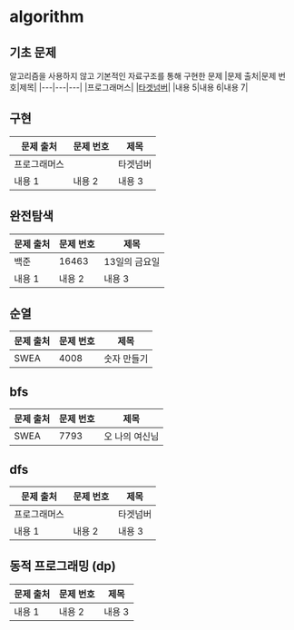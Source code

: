 # algorithm

## 기초 문제
알고리즘을 사용하지 않고 기본적인 자료구조를 통해 구현한 문제
|문제 출처|문제 번호|제목|
|---|---|---|
|프로그래머스| |[타겟넘버](solved/src/A001_PRG_타겟넘버.java)|
|내용 5|내용 6|내용 7|

## 구현
|문제 출처|문제 번호|제목|
|---|---|---|
|프로그래머스| |타겟넘버|
|내용 1|내용 2|내용 3|

## 완전탐색 
|문제 출처|문제 번호|제목|
|---|---|---|
|백준|16463|13일의 금요일|
|내용 1|내용 2|내용 3|

## 순열
|문제 출처|문제 번호|제목|
|---|---|---|
|SWEA|4008|숫자 만들기|

## bfs
|문제 출처|문제 번호|제목|
|---|---|---|
|SWEA|7793|오 나의 여신님|

## dfs
|문제 출처|문제 번호|제목|
|---|---|---|
|프로그래머스| |타겟넘버|
|내용 1|내용 2|내용 3|

## 동적 프로그래밍 (dp)
|문제 출처|문제 번호|제목|
|---|---|---|
|내용 1|내용 2|내용 3|

